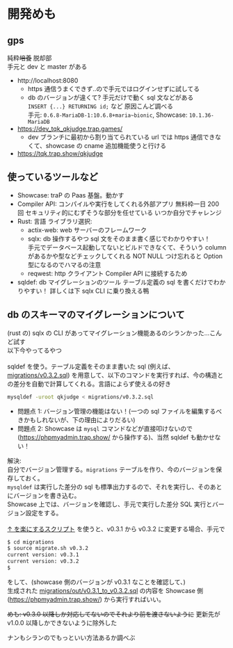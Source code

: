 # 開発めも

## gps

純粋~~培養~~ 脱却部<br>
手元と dev と master がある
- http://localhost:8080
  - https 通信うまくできず..ので手元ではログインせずに試してる
  - db のバージョンが違くて? 手元だけで動く sql 文などがある<br>
  `INSERT {...} RETURNING id;` など 原因こんど調べる<br>
	手元: `0.6.8-MariaDB-1:10.6.8+maria~bionic`, Showcase: `10.1.36-MariaDB`
- https://dev_tqk_qkjudge.trap.games/
  - dev ブランチに最初から割り当てられている url では https 通信できなくて、showcase の cname 追加機能使うと行ける
- https://tqk.trap.show/qkjudge


## 使っているツールなど
- Showcase: traP の Paas 基盤。動かす
- Compiler API: コンパイルや実行をしてくれる外部アプリ 無料枠一日 200 回 セキュリティ的にむずそうな部分を任せている いつか自分でチャレンジ
- Rust: 言語 ライブラリ選択:
  - actix-web: web サーバーのフレームワーク
  - sqlx: db 操作するやつ sql 文をそのまま書く感じでわかりやすい！<br>
  手元でデータベース起動してないとビルドできなくて、そういう column があるかや型などチェックしてくれる NOT NULL つけ忘れると Option 型になるのでハマるの注意
  - reqwest: http クライアント Compiler API に接続するため
- sqldef: db マイグレーションのツール テーブル定義の sql を書くだけでわかりやすい！ 詳しくは下 sqlx CLI に乗り換える鴨


## db のスキーマのマイグレーションについて

(rust の) sqlx の CLI があってマイグレーション機能あるのシランかった...こんど試す<br>
以下今やってるやつ<br>
<br>
sqldef を使う。テーブル定義をそのまま書いた sql (例えば、[migrations/v0.3.2.sql](https://github.com/tqkoh/qkjudge/blob/dev/migrations/v0.3.2.sql)) を用意して、以下のコマンドを実行すれば、今の構造との差分を自動で計算してくれる。言語によらず使えるの好き

```bash
mysqldef -uroot qkjudge < migrations/v0.3.2.sql
```

- 問題点 1: バージョン管理の機能はない！(一つの sql ファイルを編集するべきかもしれないが、下の理由によりだるい)
- 問題点 2: Showcase は `mysql` コマンドなどが直接叩けないので(https://phpmyadmin.trap.show/ から操作する)、当然 sqldef も動かせない！

解決: <br>
自分でバージョン管理する。`migrations` テーブルを作り、今のバージョンを保存しておく。<br>
`mysqldef` は実行した差分の sql も標準出力するので、それを実行し、そのあとにバージョンを書き込む。<br>
Showcase 上では、バージョンを確認し、手元で実行した差分 SQL 実行とバージョン設定をする。<br>
<br>
[↑ を楽にするスクリプト](https://github.com/tqkoh/qkjudge/blob/dev/migrations/migrate.sh) を使うと、v0.3.1 から v0.3.2 に変更する場合、手元で

```bash
$ cd migrations
$ source migrate.sh v0.3.2
current version: v0.3.1
current version: v0.3.2
$ 
```

をして、(showcase 側のバージョンが v0.3.1 なことを確認して、)<br>
生成された [migrations/out/v0.3.1_to_v0.3.2.sql](https://github.com/tqkoh/qkjudge/blob/dev/migrations/out/v0.3.1_to_v0.3.2.sql) の内容を Showcase 側(https://phpmyadmin.trap.show/) から実行すればいい。

~~めも: v0.3.0 以降しか対応してないのでそれより前を渡さないように~~
更新先が v1.0.0 以降しかできないように除外した

ナンもシランのでもっといい方法あるか調べぶ
